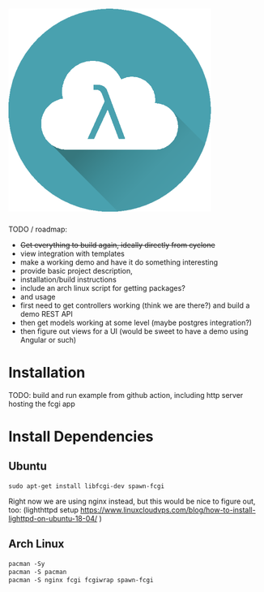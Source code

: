 # <img src="html/cloud.png">

TODO / roadmap: 

- ~~Get everything to build again, ideally directly from cyclone~~
- view integration with templates
- make a working demo and have it do something interesting
- provide basic project description,
- installation/build instructions 
- include an arch linux script for getting packages?
- and usage
- first need to get controllers working (think we are there?) and build a demo REST API
- then get models working at some level (maybe postgres integration?)
- then figure out views for a UI (would be sweet to have a demo using Angular or such)

# Installation

TODO: build and run example from github action, including http server hosting the fcgi app

# Install Dependencies

## Ubuntu

    sudo apt-get install libfcgi-dev spawn-fcgi

Right now we are using nginx instead, but this would be nice to figure out, too:
(lighthttpd setup https://www.linuxcloudvps.com/blog/how-to-install-lighttpd-on-ubuntu-18-04/ )


## Arch Linux

    pacman -Sy
    pacman -S pacman
    pacman -S nginx fcgi fcgiwrap spawn-fcgi

